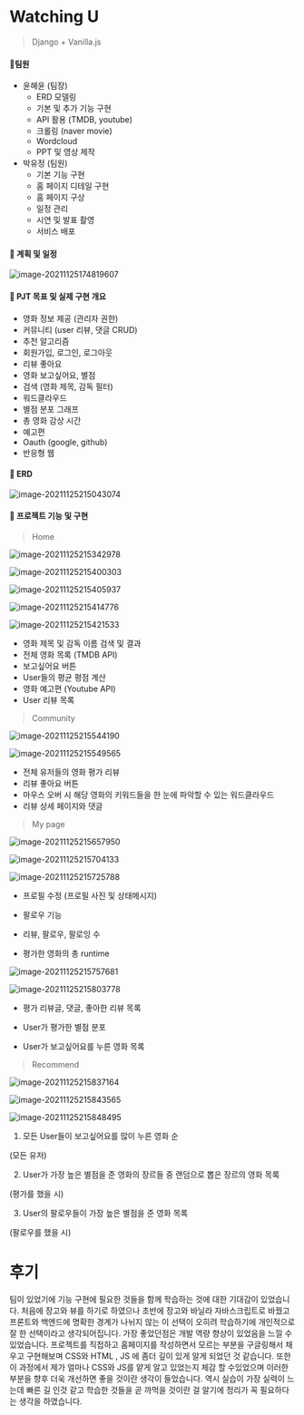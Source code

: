 # Watching U

> Django + Vanilla.js

#### :punch: ​팀원

* 윤혜윤 (팀장)
  * ERD 모델링
  * 기본 및 추가 기능 구현
  * API 활용 (TMDB, youtube)
  * 크롤링 (naver movie)
  * Wordcloud
  * PPT 및 영상 제작
* 박유정 (팀원)
  * 기본 기능 구현
  * 홈 페이지 디테일 구현
  * 홈 페이지 구상
  * 일정 관리
  * 시연 및 발표 촬영
  * 서비스 배포

#### :punch: ​계획 및 일정

![image-20211125174819607](README.assets/image-20211125174819607.png)

#### :punch: PJT 목표 및 실제 구현 개요

* 영화 정보 제공 (관리자 권한)
* 커뮤니티 (user 리뷰, 댓글 CRUD)
* 추천 알고리즘 
* 회원가입, 로그인, 로그아웃
* 리뷰 좋아요
* 영화 보고싶어요, 별점
* 검색 (영화 제목, 감독 필터)
* 워드클라우드
* 별점 분포 그래프
* 총 영화 감상 시간 
* 예고편
* Oauth (google, github)
* 반응형 웹

#### :punch: ERD

![image-20211125215043074](README.assets/image-20211125215043074.png)

#### :punch: ​프로젝트 기능 및 구현

> Home

![image-20211125215342978](README.assets/image-20211125215342978.png)



![image-20211125215400303](README.assets/image-20211125215400303.png)

![image-20211125215405937](README.assets/image-20211125215405937.png)

![image-20211125215414776](README.assets/image-20211125215414776.png)

![image-20211125215421533](README.assets/image-20211125215421533.png)

* 영화 제목 및 감독 이름 검색 및 결과
* 전체 영화 목록 (TMDB API)
* 보고싶어요 버튼
* User들의 평균 평점 계산
* 영화 예고편 (Youtube API)
* User 리뷰 목록

> Community

![image-20211125215544190](README.assets/image-20211125215544190.png)

![image-20211125215549565](README.assets/image-20211125215549565.png)

* 전체 유저들의 영화 평가 리뷰 
* 리뷰 좋아요 버튼
* 마우스 오버 시 해당 영화의 키워드들을 한 눈에 파악할 수 있는 워드클라우드
* 리뷰 상세 페이지와 댓글

> My page

![image-20211125215657950](README.assets/image-20211125215657950.png)

![image-20211125215704133](README.assets/image-20211125215704133.png)

![image-20211125215725788](README.assets/image-20211125215725788.png)

* 프로필 수정 (프로필 사진 및 상태메시지)

* 팔로우 기능

* 리뷰, 팔로우, 팔로잉 수

* 평가한 영화의 총 runtime

![image-20211125215757681](README.assets/image-20211125215757681.png)

![image-20211125215803778](README.assets/image-20211125215803778.png)

* 평가 리뷰글, 댓글, 좋아한 리뷰 목록

* User가 평가한 별점 분포

* User가 보고싶어요를 누른 영화 목록 

> Recommend

![image-20211125215837164](README.assets/image-20211125215837164.png)

![image-20211125215843565](README.assets/image-20211125215843565.png)

![image-20211125215848495](README.assets/image-20211125215848495.png)

1. 모든 User들이 보고싶어요를 많이 누른 영화 순

(모든 유저)

2. User가 가장 높은 별점을 준 영화의 장르들 중 랜덤으로 뽑은 장르의 영화 목록

(평가를 했을 시)

3. User의 팔로우들이 가장 높은 별점을 준 영화 목록

(팔로우를 했을 시)



# 후기

팀이 있었기에 기능 구현에 필요한 것들을 함께 학습하는 것에 대한 기대감이 있었습니다. 처음에 장고와 뷰를 하기로 하였으나 초반에 장고와 바닐라 자바스크립트로 바꿨고 프론트와 백엔드에 명확한 경계가 나뉘지 않는 이 선택이 오히려 학습하기에 개인적으로 잘 한 선택이라고 생각되어집니다. 가장 좋았던점은 개발 역량 향상이 있었음을 느낄  수 있었습니다. 프로젝트를 직접하고 홈페이지를 작성하면서 모르는 부분을 구글링해서 채우고 구현해보며 CSS와 HTML , JS 에 좀더 깊이 있게 알게 되었던 것 같습니다. 또한 이 과정에서 제가 얼마나 CSS와 JS를 얕게 알고 있었는지 체감 할 수있었으며 이러한 부분을 향후 더욱 개선하면 좋을 것이란 생각이 들었습니다. 역시 실습이 가장 실력이 느는데 빠른 길 인것 같고 학습한 것들을 곧 까먹을 것이란 걸 알기에 정리가 꼭 필요하다는 생각을 하였습니다.

